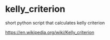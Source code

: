 # kelly_criterion

short python script that calculates kelly criterion

https://en.wikipedia.org/wiki/Kelly_criterion
